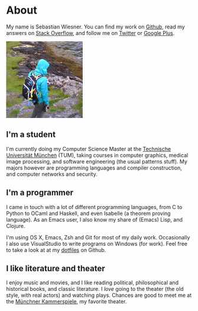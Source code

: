 About
=====

My name is Sebastian Wiesner.  You can find my work on [Github][], read my answers
on [Stack Overflow][], and follow me on [Twitter][] or [Google Plus][].

<div class="text-center">
  <img src="/images/profile_small.jpg" class="img-responsive img-thumbnail" alt="My profile picture">
</div>

I'm a student
-------------

I'm currently doing my Computer Science Master at the
[Technische Universität München][TUM] (TUM), taking courses in computer
graphics, medical image processing, and software engineering (the usual patterns
stuff).  My majors however are programming languages and compiler construction,
and computer networks and security.

I'm a programmer
----------------

I came in touch with a lot of different programming languages, from C to Python
to OCaml and Haskell, and even Isabelle (a theorem proving language).  As an
Emacs user, I also know my share of (Emacs) Lisp, and Clojure.

I'm using OS X, Emacs, Zsh and Git for most of my daily work.  Occasionally I
also use VisualStudio to write programs on Windows (for work).  Feel free to
take a look at at my [dotfiles][] on Github.

I like literature and theater
-----------------------------

I enjoy music and movies, and I like reading political, philosophical and
historical books, and classic literature.  I *love* going to the theater (the
old style, with real actors) and watching plays.  Chances are good to meet me at
the [Münchner Kammerspiele][], my favorite theater.

[Github]: https://github.com/lunaryorn
[Stack Overflow]: http://stackoverflow.com/users/355252/lunaryorn
[Twitter]: https://twitter.com/lunaryorn
[Google Plus]: https://plus.google.com/+SebastianWiesner
[TUM]: http://en.wikipedia.org/wiki/Technical_University_of_Munich
[Münchner Kammerspiele]: http://en.wikipedia.org/wiki/Munich_Kammerspiele
[dotfiles]: https://github.com/lunaryorn/dotfiles
